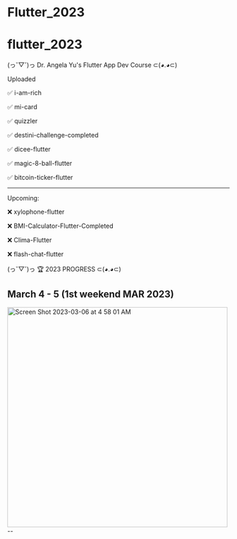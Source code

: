 # Flutter_2023

# flutter_2023
(っ˘▽˘)っ Dr. Angela Yu's Flutter App Dev Course ⊂(◕.◕⊂)

Uploaded

✅ i-am-rich

✅ mi-card

✅ quizzler

✅ destini-challenge-completed

✅ dicee-flutter

✅ magic-8-ball-flutter

✅ bitcoin-ticker-flutter

- - -

Upcoming:

❌ xylophone-flutter

❌ BMI-Calculator-Flutter-Completed

❌ Clima-Flutter

❌ flash-chat-flutter


(っ˘▽˘)っ 🏆  2023 PROGRESS  ⊂(◕.◕⊂) 

March 4 - 5 (1st weekend MAR 2023)
--
<img width="499" alt="Screen Shot 2023-03-06 at 4 58 01 AM" src="https://user-images.githubusercontent.com/13888326/222985589-1a0f6b0b-0c0e-40ce-8e1a-2fad70f3d461.png">
--
